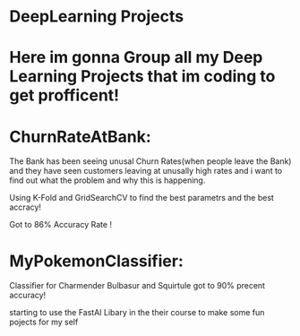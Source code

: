 # DeepLearning Projects

# Here im gonna Group all my Deep Learning Projects that im coding to get profficent!

# ChurnRateAtBank:
The Bank has been seeing unusal Churn Rates(when people leave the Bank) and they have seen customers leaving at unusally high rates and i want to find out what the problem and why this is happening.

Using K-Fold and GridSearchCV to find the best parametrs and the best accracy!

Got to 86% Accuracy Rate !


# MyPokemonClassifier:

Classifier for Charmender Bulbasur and Squirtule got to 90% precent accuracy!

starting to use the FastAI Libary in the their course to make some fun pojects for my self
